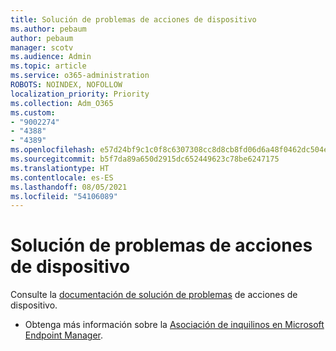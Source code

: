 ```yaml
---
title: Solución de problemas de acciones de dispositivo
ms.author: pebaum
author: pebaum
manager: scotv
ms.audience: Admin
ms.topic: article
ms.service: o365-administration
ROBOTS: NOINDEX, NOFOLLOW
localization_priority: Priority
ms.collection: Adm_O365
ms.custom:
- "9002274"
- "4388"
- "4389"
ms.openlocfilehash: e57d24bf9c1c0f8c6307308cc8d8cb8fd06d6a48f0462dc504e0f54eb2844718
ms.sourcegitcommit: b5f7da89a650d2915dc652449623c78be6247175
ms.translationtype: HT
ms.contentlocale: es-ES
ms.lasthandoff: 08/05/2021
ms.locfileid: "54106089"
---
```

# <a name="troubleshoot-device-actions"></a>Solución de problemas de acciones de dispositivo

Consulte la [documentación de solución de problemas](https://docs.microsoft.com/configmgr/tenant-attach/technical-reference) de acciones de dispositivo.

- Obtenga más información sobre la [Asociación de inquilinos en Microsoft Endpoint Manager](https://docs.microsoft.com/configmgr/tenant-attach/).

